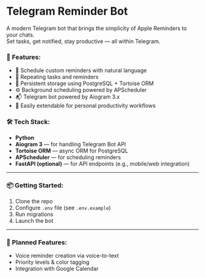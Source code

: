 # Telegram Reminder Bot

A modern Telegram bot that brings the simplicity of Apple Reminders to your chats.  
Set tasks, get notified, stay productive — all within Telegram.

### 🚀 Features:
- 🔔 Schedule custom reminders with natural language
- 📆 Repeating tasks and reminders
- 🧠 Persistent storage using PostgreSQL + Tortoise ORM
- ⚙️ Background scheduling powered by APScheduler
- 📬 Telegram bot powered by Aiogram 3.x
- 🧪 Easily extendable for personal productivity workflows

### 🛠 Tech Stack:
- **Python**
- **Aiogram 3** — for handling Telegram Bot API
- **Tortoise ORM** — async ORM for PostgreSQL
- **APScheduler** — for scheduling reminders
- **FastAPI (optional)** — for API endpoints (e.g., mobile/web integration)

---

### 📦 Getting Started:

1. Clone the repo
2. Configure `.env` file (see `.env.example`)
3. Run migrations
4. Launch the bot

---

### 🧩 Planned Features:
- Voice reminder creation via voice-to-text
- Priority levels & color tagging
- Integration with Google Calendar
